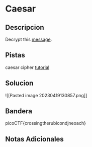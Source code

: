 # Caesar

## Descripcion
Decrypt this [message](https://jupiter.challenges.picoctf.org/static/7d707a443e95054dc4cf30b1d9522ef0/ciphertext).

## Pistas
caesar cipher [tutorial](https://learncryptography.com/classical-encryption/caesar-cipher)

## Solucion 
![[Pasted image 20230419130857.png]]
## Bandera
picoCTF{crossingtherubicondjneoach}

## Notas Adicionales